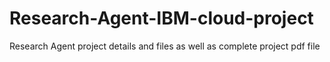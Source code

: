 # Research-Agent-IBM-cloud-project
Research Agent project details and files as well as complete project pdf file
